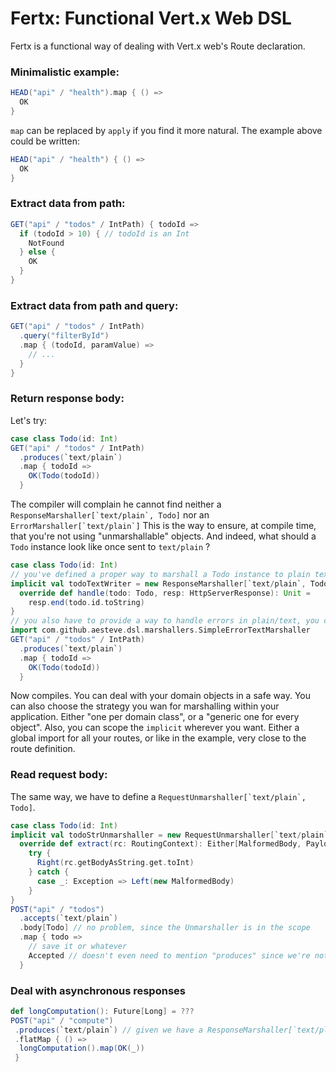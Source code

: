 # Fertx: Functional Vert.x Web DSL

Fertx is a functional way of dealing with Vert.x web's Route declaration.

### Minimalistic example:

```scala
HEAD("api" / "health").map { () =>
  OK
}
```
`map` can be replaced by `apply` if you find it more natural. The example above could be written:
```scala
HEAD("api" / "health") { () =>
  OK
}
```


### Extract data from path:

```scala 
GET("api" / "todos" / IntPath) { todoId =>
  if (todoId > 10) { // todoId is an Int
    NotFound
  } else {
    OK
  }
}
```

### Extract data from path and query:
```scala
GET("api" / "todos" / IntPath)
  .query("filterById")
  .map { (todoId, paramValue) =>
    // ...
  }
}
```

### Return response body:
Let's try:
```scala
case class Todo(id: Int)
GET("api" / "todos" / IntPath)
  .produces(`text/plain`)
  .map { todoId => 
    OK(Todo(todoId))   
  }
```
The compiler will complain he cannot find neither a ``ResponseMarshaller[`text/plain`, Todo]`` nor an ``ErrorMarshaller[`text/plain`]``
This is the way to ensure, at compile time, that you're not using "unmarshallable" objects.
And indeed, what should a `Todo` instance look like once sent to `text/plain` ?

```scala
case class Todo(id: Int)
// you've defined a proper way to marshall a Todo instance to plain text
implicit val todoTextWriter = new ResponseMarshaller[`text/plain`, Todo] {
  override def handle(todo: Todo, resp: HttpServerResponse): Unit =
    resp.end(todo.id.toString)
} 
// you also have to provide a way to handle errors in plain/text, you can use fertx built-in marshaller
import com.github.aesteve.dsl.marshallers.SimpleErrorTextMarshaller 
GET("api" / "todos" / IntPath)
  .produces(`text/plain`)
  .map { todoId => 
    OK(Todo(todoId))   
  }
```
Now compiles.
You can deal with your domain objects in a safe way.
You can also choose the strategy you wan for marshalling within your application. Either "one per domain class", or a "generic one for every object".
Also, you can scope the `implicit` wherever you want. Either a global import for all your routes, or like in the example, very close to the route definition.

### Read request body:

The same way, we have to define a ``RequestUnmarshaller[`text/plain`, Todo]``.
```scala
case class Todo(id: Int)
implicit val todoStrUnmarshaller = new RequestUnmarshaller[`text/plain`, Todo] {
  override def extract(rc: RoutingContext): Either[MalformedBody, Payload] =
    try {
      Right(rc.getBodyAsString.get.toInt)
    } catch {
      case _: Exception => Left(new MalformedBody)
    }
}
POST("api" / "todos")
  .accepts(`text/plain`)
  .body[Todo] // no problem, since the Unmarshaller is in the scope
  .map { todo => 
    // save it or whatever
    Accepted // doesn't even need to mention "produces" since we're not producing any content
  }

```

### Deal with asynchronous responses

```scala
def longComputation(): Future[Long] = ???
POST("api" / "compute")
 .produces(`text/plain`) // given we have a ResponseMarshaller[`text/plain`, Long] in scope
 .flatMap { () =>
  longComputation().map(OK(_)) 
 }
```
